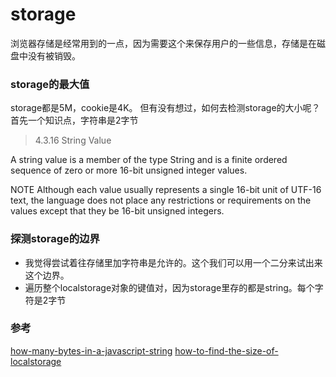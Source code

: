 # storage

浏览器存储是经常用到的一点，因为需要这个来保存用户的一些信息，存储是在磁盘中没有被销毁。

### storage的最大值

storage都是5M，cookie是4K。
但有没有想过，如何去检测storage的大小呢？首先一个知识点，字符串是2字节

> 4.3.16 String Value

A string value is a member of the type String and is a finite ordered sequence of zero or more 16-bit unsigned integer values.

NOTE Although each value usually represents a single 16-bit unit of UTF-16 text, the language does not place any restrictions or requirements on the values except that they be 16-bit unsigned integers.

### 探测storage的边界

- 我觉得尝试着往存储里加字符串是允许的。这个我们可以用一个二分来试出来这个边界。
- 遍历整个localstorage对象的键值对，因为storage里存的都是string。每个字符是2字节

### 参考

[how-many-bytes-in-a-javascript-string](https://stackoverflow.com/questions/2219526/how-many-bytes-in-a-javascript-string/46735247#46735247)
[how-to-find-the-size-of-localstorage](https://stackoverflow.com/questions/4391575/how-to-find-the-size-of-localstorage)